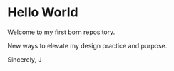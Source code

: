 # Hello World
Welcome to my first born repository.

New ways to elevate my design practice and purpose.

Sincerely,
J